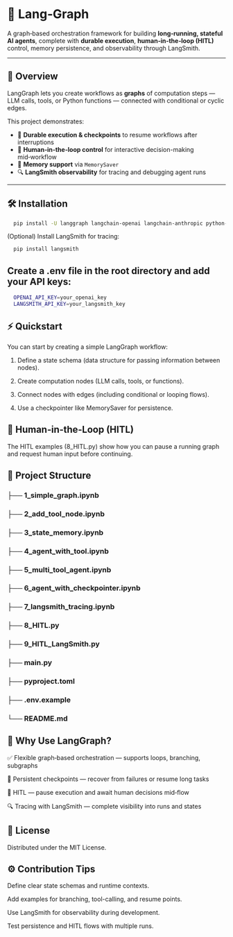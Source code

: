 # 🚀 Lang‑Graph

A graph‑based orchestration framework for building **long‑running, stateful AI agents**, complete with **durable execution**, **human‑in‑the‑loop (HITL)** control, memory persistence, and observability through LangSmith.

---

## 📌 Overview
LangGraph lets you create workflows as **graphs** of computation steps — LLM calls, tools, or Python functions — connected with conditional or cyclic edges.

This project demonstrates:
- 💾 **Durable execution & checkpoints** to resume workflows after interruptions  
- 👥 **Human‑in‑the‑loop control** for interactive decision-making mid‑workflow  
- 🧠 **Memory support** via `MemorySaver`  
- 🔍 **LangSmith observability** for tracing and debugging agent runs  

---

## 🛠 Installation
```bash
  pip install -U langgraph langchain-openai langchain-anthropic python-dotenv

```
(Optional) Install LangSmith for tracing:
```bash
  pip install langsmith


```
## Create a .env file in the root directory and add your API keys:
```bash
  OPENAI_API_KEY=your_openai_key
  LANGSMITH_API_KEY=your_langsmith_key
```

## ⚡ Quickstart
You can start by creating a simple LangGraph workflow:

1. Define a state schema (data structure for passing information between nodes).

2. Create computation nodes (LLM calls, tools, or functions).

3. Connect nodes with edges (including conditional or looping flows).

4. Use a checkpointer like MemorySaver for persistence.

## 👥 Human‑in‑the‑Loop (HITL)

The HITL examples (8_HITL.py) show how you can pause a running graph and request human input before continuing.

## 📂 Project Structure


### ├── 1_simple_graph.ipynb
### ├── 2_add_tool_node.ipynb
### ├── 3_state_memory.ipynb
### ├── 4_agent_with_tool.ipynb
### ├── 5_multi_tool_agent.ipynb
### ├── 6_agent_with_checkpointer.ipynb
### ├── 7_langsmith_tracing.ipynb
### ├── 8_HITL.py
### ├── 9_HITL_LangSmith.py
### ├── main.py
### ├── pyproject.toml
### ├── .env.example
### └── README.md

## 📖 Why Use LangGraph?
✅ Flexible graph‑based orchestration — supports loops, branching, subgraphs

💾 Persistent checkpoints — recover from failures or resume long tasks

👥 HITL — pause execution and await human decisions mid‑flow

🔍 Tracing with LangSmith — complete visibility into runs and states

## 📄 License
Distributed under the MIT License.

## ⚙️ Contribution Tips
Define clear state schemas and runtime contexts.

Add examples for branching, tool-calling, and resume points.

Use LangSmith for observability during development.

Test persistence and HITL flows with multiple runs.
